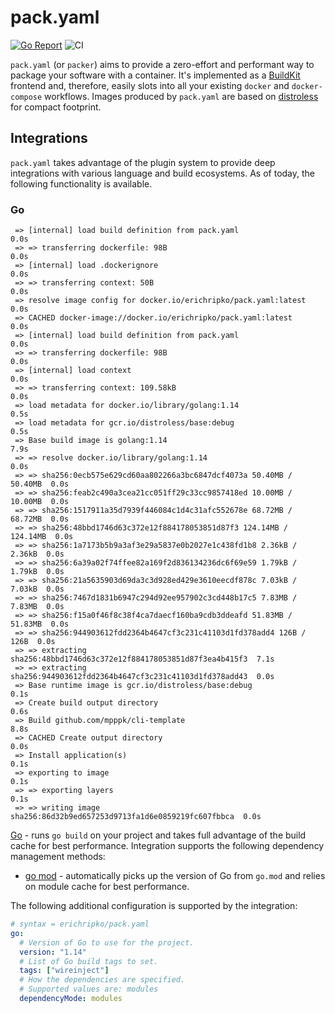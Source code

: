 # pack.yaml

[![Go Report](https://goreportcard.com/badge/github.com/EricHripko/pack.yaml)](https://goreportcard.com/report/github.com/EricHripko/pack.yaml)
![CI](https://github.com/EricHripko/pack.yaml/actions/workflows/ci.yml/badge.svg)

`pack.yaml` (or `packer`) aims to provide a zero-effort and performant way
to package your software with a container. It's implemented as a
[BuildKit](https://github.com/moby/buildkit) frontend and, therefore,
easily slots into all your existing `docker` and `docker-compose` workflows.
Images produced by `pack.yaml` are based on
[distroless](https://github.com/GoogleContainerTools/distroless) for compact
footprint.

## Integrations

`pack.yaml` takes advantage of the plugin system to provide deep integrations
with various language and build ecosystems. As of today, the following
functionality is available.

### Go

```text
 => [internal] load build definition from pack.yaml                      0.0s
 => => transferring dockerfile: 98B                                      0.0s
 => [internal] load .dockerignore                                        0.0s
 => => transferring context: 50B                                         0.0s
 => resolve image config for docker.io/erichripko/pack.yaml:latest       0.0s
 => CACHED docker-image://docker.io/erichripko/pack.yaml:latest          0.0s
 => [internal] load build definition from pack.yaml                      0.0s
 => => transferring dockerfile: 98B                                      0.0s
 => [internal] load context                                              0.0s
 => => transferring context: 109.58kB                                    0.0s
 => load metadata for docker.io/library/golang:1.14                      0.5s
 => load metadata for gcr.io/distroless/base:debug                       0.5s
 => Base build image is golang:1.14                                      7.9s
 => => resolve docker.io/library/golang:1.14                             0.0s
 => => sha256:0ecb575e629cd60aa802266a3bc6847dcf4073a 50.40MB / 50.40MB  0.0s
 => => sha256:feab2c490a3cea21cc051ff29c33cc9857418ed 10.00MB / 10.00MB  0.0s
 => => sha256:1517911a35d7939f446084c1d4c31afc552678e 68.72MB / 68.72MB  0.0s
 => => sha256:48bbd1746d63c372e12f884178053851d87f3 124.14MB / 124.14MB  0.0s
 => => sha256:1a7173b5b9a3af3e29a5837e0b2027e1c438fd1b8 2.36kB / 2.36kB  0.0s
 => => sha256:6a39a02f74ffee82a169f2d836134236dc6f69e59 1.79kB / 1.79kB  0.0s
 => => sha256:21a5635903d69da3c3d928ed429e3610eecdf878c 7.03kB / 7.03kB  0.0s
 => => sha256:7467d1831b6947c294d92ee957902c3cd448b17c5 7.83MB / 7.83MB  0.0s
 => => sha256:f15a0f46f8c38f4ca7daecf160ba9cdb3ddeafd 51.83MB / 51.83MB  0.0s
 => => sha256:944903612fdd2364b4647cf3c231c41103d1fd378add4 126B / 126B  0.0s
 => => extracting sha256:48bbd1746d63c372e12f884178053851d87f3ea4b415f3  7.1s
 => => extracting sha256:944903612fdd2364b4647cf3c231c41103d1fd378add43  0.0s
 => Base runtime image is gcr.io/distroless/base:debug                   0.1s
 => Create build output directory                                        0.6s
 => Build github.com/mpppk/cli-template                                  8.8s
 => CACHED Create output directory                                       0.0s
 => Install application(s)                                               0.1s
 => exporting to image                                                   0.1s
 => => exporting layers                                                  0.1s
 => => writing image sha256:86d32b9ed657253d9713fa1d6e0859219fc607fbbca  0.0s
```

[Go](https://golang.org/) - runs `go build` on your project and takes full
advantage of the build cache for best performance. Integration supports the
following dependency management methods:

- [go mod](https://golang.org/ref/mod) - automatically picks up the version
  of Go from `go.mod` and relies on module cache for best performance.

The following additional configuration is supported by the integration:

```yaml
# syntax = erichripko/pack.yaml
go:
  # Version of Go to use for the project.
  version: "1.14"
  # List of Go build tags to set.
  tags: ["wireinject"]
  # How the dependencies are specified.
  # Supported values are: modules
  dependencyMode: modules
```
